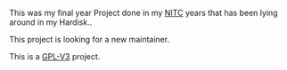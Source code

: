 This was my final year Project done in my [NITC](http://www.nitc.ac.in/) years that has been lying around in my Hardisk..

This project is looking for a new maintainer.

This is a [GPL-V3](http://gplv3.fsf.org/) project.